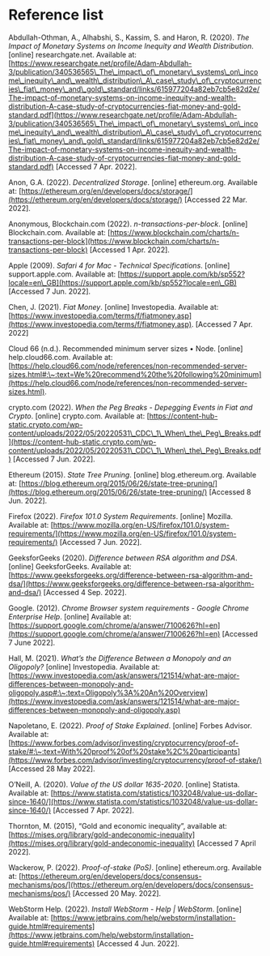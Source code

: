 # Reference list

Abdullah-Othman, A., Alhabshi, S., Kassim, S. and Haron, R. (2020). _The Impact of Monetary Systems on Income Inequity and Wealth Distribution_. \[online] researchgate.net. Available at: [https://www.researchgate.net/profile/Adam-Abdullah-3/publication/340536565\_The\_impact\_of\_monetary\_systems\_on\_income\_inequity\_and\_wealth\_distribution\_A\_case\_study\_of\_cryptocurrencies\_fiat\_money\_and\_gold\_standard/links/615977204a82eb7cb5e82d2e/The-impact-of-monetary-systems-on-income-inequity-and-wealth-distribution-A-case-study-of-cryptocurrencies-fiat-money-and-gold-standard.pdf](https://www.researchgate.net/profile/Adam-Abdullah-3/publication/340536565\_The\_impact\_of\_monetary\_systems\_on\_income\_inequity\_and\_wealth\_distribution\_A\_case\_study\_of\_cryptocurrencies\_fiat\_money\_and\_gold\_standard/links/615977204a82eb7cb5e82d2e/The-impact-of-monetary-systems-on-income-inequity-and-wealth-distribution-A-case-study-of-cryptocurrencies-fiat-money-and-gold-standard.pdf) \[Accessed 7 Apr. 2022].

Anon, G.A. (2022). _Decentralized Storage_. \[online] ethereum.org. Available at: [https://ethereum.org/en/developers/docs/storage/](https://ethereum.org/en/developers/docs/storage/) \[Accessed 22 Mar. 2022].

Anonymous, Blockchain.com (2022). _n-transactions-per-block_. \[online] Blockchain.com. Available at: [https://www.blockchain.com/charts/n-transactions-per-block](https://www.blockchain.com/charts/n-transactions-per-block) \[Accessed 1 Apr. 2022].

Apple (2009). _Safari 4 for Mac - Technical Specifications_. \[online] support.apple.com. Available at: [https://support.apple.com/kb/sp552?locale=en\_GB](https://support.apple.com/kb/sp552?locale=en\_GB) \[Accessed 7 Jun. 2022].

Chen, J. (2021). _Fiat Money_. \[online] Investopedia. Available at: [https://www.investopedia.com/terms/f/fiatmoney.asp](https://www.investopedia.com/terms/f/fiatmoney.asp). \[Accessed 7 Apr. 2022]

Cloud 66 (n.d.). Recommended minimum server sizes • Node. \[online] help.cloud66.com. Available at: [https://help.cloud66.com/node/references/non-recommended-server-sizes.html#:\~:text=We%20recommend%20the%20following%20minimum](https://help.cloud66.com/node/references/non-recommended-server-sizes.html).

crypto.com (2022). _When the Peg Breaks - Depegging Events in Fiat and Crypto_. \[online] crypto.com. Available at: [https://content-hub-static.crypto.com/wp-content/uploads/2022/05/20220531\_CDC\_1\_When\_the\_Peg\_Breaks.pdf](https://content-hub-static.crypto.com/wp-content/uploads/2022/05/20220531\_CDC\_1\_When\_the\_Peg\_Breaks.pdf) \[Accessed 7 Jun. 2022].

Ethereum (2015). _State Tree Pruning_. \[online] blog.ethereum.org. Available at: [https://blog.ethereum.org/2015/06/26/state-tree-pruning/](https://blog.ethereum.org/2015/06/26/state-tree-pruning/) \[Accessed 8 Jun. 2022].

Firefox (2022). _Firefox 101.0 System Requirements_. \[online] Mozilla. Available at: [https://www.mozilla.org/en-US/firefox/101.0/system-requirements/](https://www.mozilla.org/en-US/firefox/101.0/system-requirements/) \[Accessed 7 Jun. 2022].

GeeksforGeeks (2020). _Difference between RSA algorithm and DSA_. \[online] GeeksforGeeks. Available at: [https://www.geeksforgeeks.org/difference-between-rsa-algorithm-and-dsa/](https://www.geeksforgeeks.org/difference-between-rsa-algorithm-and-dsa/) \[Accessed 4 Sep. 2022].

Google. (2012). _Chrome Browser system requirements - Google Chrome Enterprise Help_. \[online] Available at: [https://support.google.com/chrome/a/answer/7100626?hl=en](https://support.google.com/chrome/a/answer/7100626?hl=en) \[Accessed 7 June 2022].

Hall, M. (2021). _What’s the Difference Between a Monopoly and an Oligopoly?_ \[online] Investopedia. Available at: [https://www.investopedia.com/ask/answers/121514/what-are-major-differences-between-monopoly-and-oligopoly.asp#:\~:text=Oligopoly%3A%20An%20Overview](https://www.investopedia.com/ask/answers/121514/what-are-major-differences-between-monopoly-and-oligopoly.asp)

Napoletano, E. (2022). _Proof of Stake Explained_. \[online] Forbes Advisor. Available at: [https://www.forbes.com/advisor/investing/cryptocurrency/proof-of-stake/#:\~:text=With%20proof%20of%20stake%2C%20participants](https://www.forbes.com/advisor/investing/cryptocurrency/proof-of-stake/) \[Accessed 28 May 2022].

O’Neill, A. (2020). _Value of the US dollar 1635-2020_. \[online] Statista. Available at: [https://www.statista.com/statistics/1032048/value-us-dollar-since-1640/](https://www.statista.com/statistics/1032048/value-us-dollar-since-1640/) \[Accessed 7 Apr. 2022].

Thornton, M. (2015), “Gold and economic inequality”, available at: [https://mises.org/library/gold-andeconomic-inequality](https://mises.org/library/gold-andeconomic-inequality) \[Accessed 7 April 2022].

Wackerow, P. (2022). _Proof-of-stake (PoS)_. \[online] ethereum.org. Available at: [https://ethereum.org/en/developers/docs/consensus-mechanisms/pos/](https://ethereum.org/en/developers/docs/consensus-mechanisms/pos/) \[Accessed 20 May. 2022].

WebStorm Help. (2022). _Install WebStorm - Help | WebStorm_. \[online] Available at: [https://www.jetbrains.com/help/webstorm/installation-guide.html#requirements](https://www.jetbrains.com/help/webstorm/installation-guide.html#requirements) \[Accessed 4 Jun. 2022].

